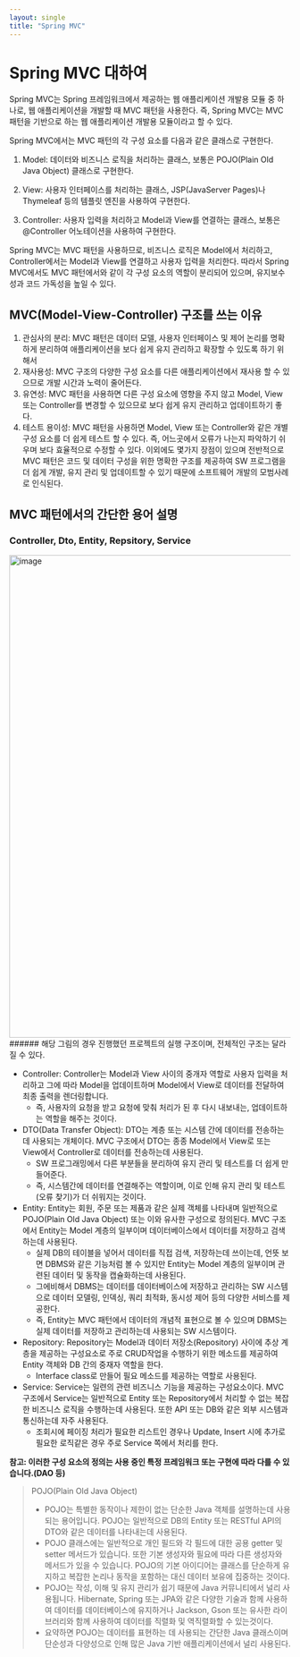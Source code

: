 ```yaml
---
layout: single
title: "Spring MVC"
---
```



# Spring MVC 대하여

Spring MVC는 Spring 프레임워크에서 제공하는 웹 애플리케이션 개발용 모듈 중 하나로, 웹 애플리케이션을 개발할 때 MVC 패턴을 사용한다. 즉, Spring MVC는 MVC 패턴을 기반으로 하는 웹 애플리케이션 개발용 모듈이라고 할 수 있다.

Spring MVC에서는 MVC 패턴의 각 구성 요소를 다음과 같은 클래스로 구현한다.

1. Model: 데이터와 비즈니스 로직을 처리하는 클래스, 보통은 POJO(Plain Old Java Object) 클래스로 구현한다.

2. View: 사용자 인터페이스를 처리하는 클래스, JSP(JavaServer Pages)나 Thymeleaf 등의 템플릿 엔진을 사용하여 구현한다.

3. Controller: 사용자 입력을 처리하고 Model과 View를 연결하는 클래스, 보통은 @Controller 어노테이션을 사용하여 구현한다.

Spring MVC는 MVC 패턴을 사용하므로, 비즈니스 로직은 Model에서 처리하고, Controller에서는 Model과 View를 연결하고 사용자 입력을 처리한다. 따라서 Spring MVC에서도 MVC 패턴에서와 같이 각 구성 요소의 역할이 분리되어 있으며, 유지보수성과 코드 가독성을 높일 수 있다.

##  MVC(Model-View-Controller) 구조를 쓰는 이유
1. 관심사의 분리: MVC 패턴은 데이터 모델, 사용자 인터페이스 및 제어 논리를 명확하게 분리하여 애플리케이션을 보다 쉽게 유지 관리하고 확장할 수 있도록 하기 위해서
2. 재사용성: MVC 구조의 다양한 구성 요소를 다른 애플리케이션에서 재사용 할 수 있으므로 개발 시간과 노력이 줄어든다.
3. 유연성: MVC 패턴을 사용하면 다른 구성 요소에 영향을 주지 않고 Model, View 또는 Controller를 변경할 수 있으므로 보다 쉽게 유지 관리하고 업데이트하기 좋다.
4. 테스트 용이성: MVC 패턴을 사용하면 Model, View 또는 Controller와 같은 개별 구성 요소를 더 쉽게 테스트 할 수 있다. 즉, 어느곳에서 오류가 나는지 파악하기 쉬우며 보다 효율적으로 수정할 수 있다.
이외에도 몇가지 장점이 있으며 전반적으로 MVC 패턴은 코드 및 데이터 구성을 위한 명확한 구조를 제공하여 SW 프로그램을 더 쉽게 개발, 유지 관리 및 업데이트할 수 있기 때문에 소프트웨어 개발의 모범사례로 인식된다.


## MVC 패턴에서의 간단한 용어 설명
### Controller, Dto, Entity, Repsitory, Service
<img width="863" alt="image" src="https://user-images.githubusercontent.com/124123956/216931074-ff6eaf83-07a3-4bf0-9f05-b6e8615b114c.png">
###### 해당 그림의 경우 진행했던 프로젝트의 실행 구조이며, 전체적인 구조는 달라질 수 있다.

* Controller: Controller는 Model과 View 사이의 중개자 역할로 사용자 입력을 처리하고 그에 따라 Model을 업데이트하며 Model에서 View로 데이터를 전달하여 최종 출력을 렌더링합니다.
  * 즉, 사용자의 요청을 받고 요청에 맞춰 처리가 된 후 다시 내보내는, 업데이트하는 역할을 해주는 것이다.
* DTO(Data Transfer Object): DTO는 계층 또는 시스템 간에 데이터를 전송하는데 사용되는 개체이다. MVC 구조에서 DTO는 종종 Model에서 View로 또는 View에서 Controller로 데이터를 전송하는데 사용된다. 
  * SW 프로그래밍에서 다른 부분들을 분리하여 유지 관리 및 테스트를 더 쉽게 만들어준다.
  * 즉, 시스템간에 데이터를 연결해주는 역할이며, 이로 인해 유지 관리 및 테스트(오류 찾기)가 더 쉬워지는 것이다.
* Entity: Entity는 회원, 주문 또는 제품과 같은 실제 객체를 나타내며 일반적으로 POJO(Plain Old Java Object) 또는 이와 유사한 구성으로 정의된다. MVC 구조에서 Entity는 Model 계층의 일부이며 데이터베이스에서 데이터를 저장하고 검색하는데 사용된다.
  * 실제 DB의 테이블을 넣어서 데이터를 직접 검색, 저장하는데 쓰이는데, 언뜻 보면 DBMS와 같은 기능처럼 볼 수 있지만 Entity는 Model 계층의 일부이며 관련된 데이터 및 동작을 캡슐화하는데 사용된다.
  * 그에비해서 DBMS는 데이터를 데이터베이스에 저장하고 관리하는 SW 시스템으로 데이터 모델링, 인덱싱, 쿼리 최적화, 동시성 제어 등의 다양한 서비스를 제공한다.
  * 즉, Entity는 MVC 패턴에서 데이터의 개념적 표현으로 볼 수 있으며 DBMS는 실제 데이터를 저장하고 관리하는데 사용되는 SW 시스템이다.
* Repository: Repository는 Model과 데이터 저장소(Repository) 사이에 추상 계층을 제공하는 구성요소로 주로 CRUD작업을 수행하기 위한 메소드를 제공하여 Entity 객체와 DB 간의 중재자 역할을 한다.
  * Interface class로 만들어 필요 메소드를 제공하는 역할로 사용된다.
* Service: Service는 일련의 관련 비즈니스 기능을 제공하는 구성요소이다. MVC 구조에서 Service는 일반적으로 Entity 또는 Repository에서 처리할 수 없는 복잡한 비즈니스 로직을 수행하는데 사용된다. 또한 API 또는 DB와 같은 외부 시스템과 통신하는데 자주 사용된다.
  * 조회시에 페이징 처리가 필요한 리스트인 경우나 Update, Insert 시에 추가로 필요한 로직같은 경우 주로 Service 쪽에서 처리를 한다.
  
**참고: 이러한 구성 요소의 정의는 사용 중인 특정 프레임워크 또는 구현에 따라 다를 수 있습니다.(DAO 등)**

> POJO(Plain Old Java Object)
> * POJO는 특별한 동작이나 제한이 없는 단순한 Java 객체를 설명하는데 사용되는 용어입니다. POJO는 일반적으로 DB의 Entity 또는 RESTful API의 DTO와 같은 데이터를 나타내는데 사용된다.
> * POJO 클래스에는 일반적으로 개인 필드와 각 필드에 대한 공용 getter 및 setter 메서드가 있습니다. 또한 기본 생성자와 필요에 따라 다른 생성자와 메서드가 있을 수 있습니다. POJO의 기본 아이디어는 클래스를 단순하게 유지하고 복잡한 논리나 동작을 포함하는 대신 데이터 보유에 집중하는 것이다.
> * POJO는 작성, 이해 및 유지 관리가 쉽기 때문에 Java 커뮤니티에서 널리 사용됩니다. Hibernate, Spring 또는 JPA와 같은 다양한 기술과 함께 사용하여 데이터를 데이터베이스에 유지하거나 Jackson, Gson 또는 유사한 라이브러리와 함께 사용하여 데이터를 직렬화 및 역직렬화할 수 있는것이다.
> * 요약하면 POJO는 데이터를 표현하는 데 사용되는 간단한 Java 클래스이며 단순성과 다양성으로 인해 많은 Java 기반 애플리케이션에서 널리 사용된다.

